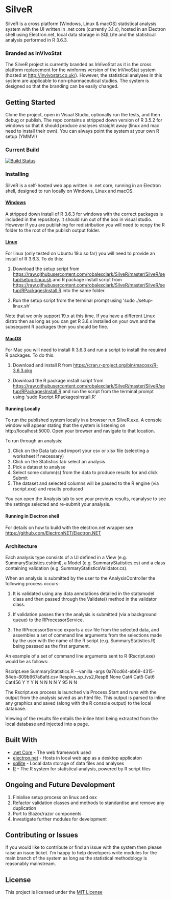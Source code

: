 # SilveR

SilveR is a cross platform (Windows, Linux & macOS) statistical analysis system with the UI written in .net core (currently 3.1.x), hosted in an Electron shell using Electron.net, local data storage in SQLLite and the statistical analysis performed in R 3.6.3.

### Branded as InVivoStat

The SilveR project is currently branded as InVivoStat as it is the cross platform replacement for the winforms version of the InVivoStat system (hosted at http://invivostat.co.uk/). However, the statistical analyses in this system are applicable to non-pharmaceutical studies. The system is designed so that the branding can be easily changed.

## Getting Started

Clone the project, open in Visual Studio, optionally run the tests, and then debug or publish. The repo contains a stripped down version of R 3.5.2 for windows so that it should produce analyses straight away (linux and mac need to install their own). You can always point the system at your own R setup (YMMV!)

### Current Build

[![Build Status](https://dev.azure.com/robalexclark/SilveR/_apis/build/status/robalexclark.SilveR?branchName=master)](https://dev.azure.com/robalexclark/SilveR/_build/latest?definitionId=9&branchName=master)

### Installing

SilveR is a self-hosted web app written in .net core, running in an Electron shell, designed to run locally on Windows, Linux and macOS.

#### [Windows](#windows)

A stripped down install of R 3.6.3 for windows with the correct packages is included in the repository. It should run out of the box in visual studio. However if you are publishing for redistribution you will need to xcopy the R folder to the root of the publish output folder.

#### [Linux](#linux)

For linux (only tested on Ubuntu 19.x so far) you will need to provide an install of R 3.6.3. To do this:

1) Download the setup script from https://raw.githubusercontent.com/robalexclark/SilveR/master/SilveR/setup/setup-linux.sh and R package install script from https://raw.githubusercontent.com/robalexclark/SilveR/master/SilveR/setup/RPackagesInstall.R into the same folder.

2) Run the setup script from the terminal prompt using 'sudo ./setup-linux.sh'

Note that we only support 19.x at this time. If you have a different Linux distro then as long as you can get R 3.6.x installed on your own and the subsequent R packages then you should be fine.

#### [MacOS](#macos)

For Mac you will need to install R 3.6.3 and run a script to install the required R packages. To do this:

1) Download and install R from https://cran.r-project.org/bin/macosx/R-3.6.3.pkg

2) Download the R package install script from https://raw.githubusercontent.com/robalexclark/SilveR/master/SilveR/setup/RPackagesInstall.R and run the script from the terminal prompt using 'sudo Rscript RPackagesInstall.R'


#### Running Locally

To run the published system locally in a browser run SilveR.exe. A console window will appear stating that the system is listening on http://localhost:5000. Open your browser and navigate to that location.

To run through an analysis:
1) Click on the Data tab and import your csv or xlsx file (selecting a worksheet if necessary)
2) Click on the Statistics tab select an analysis
3) Pick a dataset to analyse
4) Select some column(s) from the data to produce results for and click Submit
5) The dataset and selected columns will be passed to the R engine (via rscript.exe) and results produced

You can open the Analysis tab to see your previous results, reanalyse to see the settings selected and re-submit your analysis.

#### Running in Electron shell
For details on how to build with the electron.net wrapper see https://github.com/ElectronNET/Electron.NET


### Architecture

Each analysis type consists of a UI defined in a View (e.g. SummaryStatistics.cshtml), a Model (e.g. SummaryStatistics.cs) and a class containing validation (e.g. SummaryStatisticsValidator.cs).

When an analysis is submitted by the user to the AnalysisController the following process occurs:

1) It is validated using any data annotations detailed in the statsmodel class and then passed through the Validate() method in the validator class.

2) If validation passes then the analysis is submitted (via a background queue) to the RProcessorService.

3) The RProcessorService exports a csv file from the selected data, and assembles a set of command line arguments from the selections made by the user with the name of the R script (e.g. SummaryStatistics.R) being passsed as the first argument.

An example of a set of command line arguments sent to R (Rscript.exe) would be as follows:

Rscript.exe SummaryStatistics.R --vanilla -args 0a76cd64-ab69-4315-84eb-809b967a6afd.csv Respivs_sp_ivs2,Resp8 None Cat4 Cat5 Cat6 Cat456 Y Y Y N N N N N Y 95 N N

The Rscript.exe process is launched via Process.Start and runs with the output from the analysis saved as an html file. This output is parsed to inline any graphics and saved (along with the R console output) to the local database.

Viewing of the results file entails the inline html being extracted from the local database and injected into a page.

## Built With

* [.net Core](https://dotnet.microsoft.com/download) - The web framework used
* [electron.net](https://github.com/ElectronNET/Electron.NET) - Hosts in local web app as a desktop applicaton
* [sqllite](https://www.nuget.org/packages/Microsoft.Data.Sqlite.Core/) - Local data storage of data files and analyses
* [R](https://www.r-project.org/) - The R system for statistical analysis, powered by R script files

## Ongoing and Future Development 

1) Finialise setup process on linux and osx
2) Refactor validation classes and methods to standardise and remove any duplication
3) Port to Blazor/razor components
4) Investigate further modules for development

## Contributing or Issues

If you would like to contribute or find an issue with the system then please raise an issue ticket. I'm happy to help developers write modules for the main branch of the system as long as the statistical methodology is reasonably mainstream. 

## License

This project is licensed under the [MIT License](https://opensource.org/licenses/MIT)
